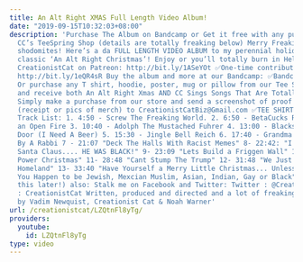 ```yaml
---
title: An Alt Right XMAS Full Length Video Album!
date: "2019-09-15T10:32:03+08:00"
description: 'Purchase The Album on Bandcamp or Get it free with any purchase from
  CC’s TeeSpring Shop (details are totally freaking below) Merry Freaking CHRISTmas
  shodomites! Here’s a da FULL LENGTH VIDEO ALBUM to my perennial holiday freaking
  classic ‘An Alt Right Christmas’! Enjoy or you’ll totally burn in Hell! ✅Support
  CreationistCat on Patreon: http://bit.ly/1ASeYOt ✅One-time contribution with PayPal:
  http://bit.ly/1eQR4sR Buy the album and more at our Bandcamp: ✅Bandcamp!: https://creationistcat.bandcamp.com/
  Or purchase any T shirt, hoodie, poster, mug or pillow from our Tee Spring shop
  and receive both An Alt Right Xmas AND CC Sings Songs That Are Totally Racist FREE.
  Simply make a purchase from our store and send a screenshot of proof of purchase
  (receipt or pics of merch) to CreationistCatBiz@Gmail.com ✅TEE SHIRTS: https://teespring.com/stores/creationist-cat
  Track List: 1. 4:50 - Screw The Freaking World. 2. 6:50 - BetaCucks Roasting on
  an Open Fire 3. 10:40 - Adolph The Mustached Fuhrer 4. 13:00 - Blacks Moved In Next
  Door (I Need A Beer) 5. 15:30 - Jingle Bell Reich 6. 17:40 - Grandma Got Run Over
  By A Rabbi 7 - 21:07 "Deck The Halls With Racist Memes" 8- 22:42: "I saw Mommy Kissing
  Santa Claus.... HE WAS BLACK!" 9- 23:09 "Lets Build a Friggen Wall" 10- 26:16 "White
  Power Christmas" 11- 28:48 "Cant Stump The Trump" 12- 31:48 "We Just Want a White
  Homeland" 13- 33:40 "Have Yourself a Merry Little Christmas... Unless Of Course
  You Happen to be Jewish, Mexcian Muslim, Asian, Indian, Gay or Black" (will finish
  this later!) also: Stalk me on Facebook and Twitter: Twitter : @CreationistCat Facebook
  : CreationistCat Written, produced and directed and a lot of freaking other things
  by Vadim Newquist, Creationist Cat & Noah Warner'
url: /creationistcat/LZQtnFl8yTg/
providers:
  youtube:
    id: LZQtnFl8yTg
type: video
---
```

